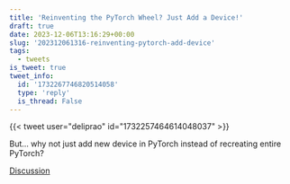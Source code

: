 ```yaml
---
title: 'Reinventing the PyTorch Wheel? Just Add a Device!'
draft: true
date: 2023-12-06T13:16:29+00:00
slug: '202312061316-reinventing-pytorch-add-device'
tags:
  - tweets
is_tweet: true
tweet_info:
  id: '1732267746820514058'
  type: 'reply'
  is_thread: False
---
```




{{< tweet user="deliprao" id="1732257464614048037" >}}

But… why not just add new device in PyTorch instead of recreating entire PyTorch?

[Discussion](https://x.com/sytelus/status/1732267746820514058)

